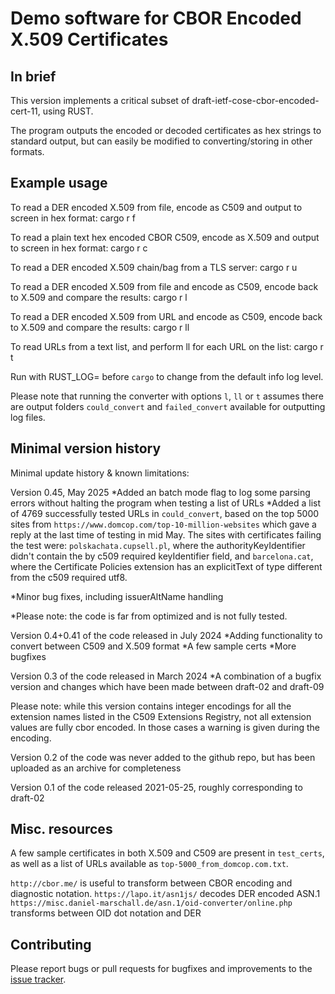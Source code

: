 # Demo software for CBOR Encoded X.509 Certificates

## In brief

This version implements a critical subset of draft-ietf-cose-cbor-encoded-cert-11, using RUST.

The program outputs the encoded or decoded certificates as hex strings to standard output, but can easily be modified to converting/storing in other formats.

## Example usage

To read a DER encoded X.509 from file, encode as C509 and output to screen in hex format:
    cargo r f <der encoded certificate>

To read a plain text hex encoded CBOR C509, encode as X.509 and output to screen in hex format:
    cargo r c <cbor encoded certificate>

To read a DER encoded X.509 chain/bag from a TLS server:
    cargo r u <URL>

To read a DER encoded X.509 from file and encode as C509, encode back to X.509 and compare the results:
    cargo r l <der encoded certificate>

To read a DER encoded X.509 from URL and encode as C509, encode back to X.509 and compare the results:
    cargo r ll <URL>

To read URLs from a text list, and perform ll for each URL on the list:
    cargo r t <text list if URLs>

Run with RUST_LOG=<debug level> before `cargo` to change from the default info log level.

Please note that running the converter with options `l`, `ll` or `t` assumes there are output folders `could_convert` and `failed_convert` available for outputting log files. 

## Minimal version history

Minimal update history & known limitations:

Version 0.45, May 2025
*Added an batch mode flag to log some parsing errors without halting the program when testing a list of URLs
*Added a list of 4769 successfully tested URLs in `could_convert`, based on the top 5000 sites from `https://www.domcop.com/top-10-million-websites` which gave a reply at the last time of testing in mid May. 
The sites with certificates failing the test were:
`polskachata.cupsell.pl`, where the authorityKeyIdentifier didn't contain the by c509 required keyIdentifier field, and
`barcelona.cat`, where the Certificate Policies extension has an explicitText of type different from the c509 required utf8.

*Minor bug fixes, including issuerAltName handling

*Please note: the code is far from optimized and is not fully tested. 

Version 0.4+0.41 of the code released in July 2024
*Adding functionality to convert between C509 and X.509 format
*A few sample certs
*More bugfixes

Version 0.3 of the code released in March 2024
*A combination of a bugfix version and changes which have been made between draft-02 and draft-09

Please note: while this version contains integer encodings for all the extension names listed in the C509 Extensions Registry, not all extension values are fully cbor encoded. In those cases a warning is given during the encoding.

Version 0.2 of the code was never added to the github repo, but has been uploaded as an archive for
completeness

Version 0.1 of the code released 2021-05-25, roughly corresponding to draft-02

## Misc. resources

A few sample certificates in both X.509 and C509 are present in `test_certs`, as well as a list of URLs available as `top-5000_from_domcop.com.txt`.

`http://cbor.me/` is useful to transform between CBOR encoding and diagnostic notation.
`https://lapo.it/asn1js/` decodes DER encoded ASN.1
`https://misc.daniel-marschall.de/asn.1/oid-converter/online.php` transforms between OID dot notation and DER


## Contributing

Please report bugs or pull requests for bugfixes and improvements to the [issue tracker](https://github.com/cose-wg/CBOR-certificates/issues).
